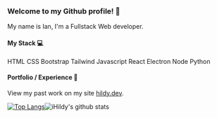 

### Welcome to my Github profile! 🦖

My name is Ian, I'm a Fullstack Web developer.

#### My Stack 💻
HTML
CSS
Bootstrap
Tailwind
Javascript
React
Electron
Node
Python

#### Portfolio / Experience 👤
View my past work on my site [hildy.dev](https://hildy.dev/). 

[![Top Langs](https://github-readme-stats.vercel.app/api/top-langs/?username=iHildy&theme=vue-dark)](https://github.com/iHildy/github-readme-stats)![iHildy's github stats](https://github-readme-stats.vercel.app/api?username=iHildy&show_icons=true&theme=vue-dark)
